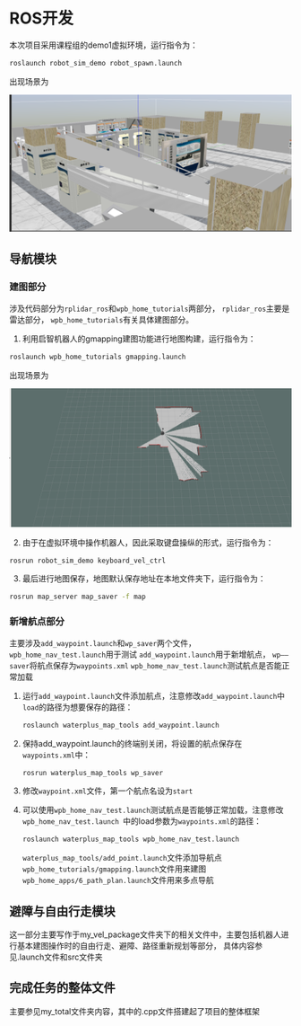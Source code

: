 # ROS开发

本次项目采用课程组的demo1虚拟环境，运行指令为：

```bash
roslaunch robot_sim_demo robot_spawn.launch
```

出现场景为

![场景图](.\Image\场景图.png)

## 导航模块

### 建图部分

涉及代码部分为`rplidar_ros`和`wpb_home_tutorials`两部分，
`rplidar_ros`主要是雷达部分，
`wpb_home_tutorials`有关具体建图部分。

1. 利用启智机器人的gmapping建图功能进行地图构建，运行指令为：

```bash
roslaunch wpb_home_tutorials gmapping.launch
```

出现场景为

![建图](.\Image\建图.png)

2. 由于在虚拟环境中操作机器人，因此采取键盘操纵的形式，运行指令为：

```bash
rosrun robot_sim_demo keyboard_vel_ctrl
```

3. 最后进行地图保存，地图默认保存地址在本地文件夹下，运行指令为：

```bash
rosrun map_server map_saver -f map
```

 ### 新增航点部分

主要涉及`add_waypoint.launch`和`wp_saver`两个文件，`wpb_home_nav_test.launch`用于测试
`add_waypoint.launch`用于新增航点，
`wp——saver`将航点保存为`waypoints.xml`
`wpb_home_nav_test.launch`测试航点是否能正常加载

1. 运行`add_waypoint.launch`文件添加航点，注意修改`add_waypoint.launch`中`load`的路径为想要保存的路径：

   ```bash
   roslaunch waterplus_map_tools add_waypoint.launch
   ```

2. 保持add_waypoint.launch的终端别关闭，将设置的航点保存在`waypoints.xml`中：

   ```bash
   rosrun waterplus_map_tools wp_saver
   ```

3. 修改`waypoint.xml`文件，第一个航点名设为`start`

4. 可以使用`wpb_home_nav_test.launch`测试航点是否能够正常加载，注意修改`wpb_home_nav_test.launch `中的load参数为`waypoints.xml`的路径：

   ```bash
   roslaunch waterplus_map_tools wpb_home_nav_test.launch
   ```
   
   `waterplus_map_tools/add_point.launch`文件添加导航点
   `wpb_home_tutorials/gmapping.launch`文件用来建图
   `wpb_home_apps/6_path_plan.launch`文件用来多点导航



## 避障与自由行走模块

这一部分主要写作于my_vel_package文件夹下的相关文件中，主要包括机器人进行基本建图操作时的自由行走、避障、路径重新规划等部分，
具体内容参见.launch文件和src文件夹

## 完成任务的整体文件

主要参见my_total文件夹内容，其中的.cpp文件搭建起了项目的整体框架





